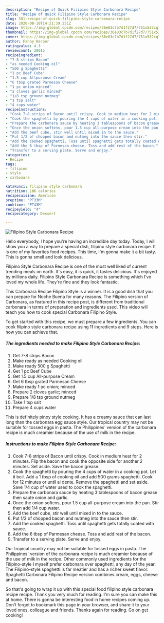 ```yaml
---
description: "Recipe of Quick Filipino Style Carbonara Recipe"
title: "Recipe of Quick Filipino Style Carbonara Recipe"
slug: 581-recipe-of-quick-filipino-style-carbonara-recipe
date: 2020-08-10T14:21:39.251Z
image: https://img-global.cpcdn.com/recipes/36e83c7b7d1f27d7/751x532cq70/filipino-style-carbonara-recipe-recipe-main-photo.jpg
thumbnail: https://img-global.cpcdn.com/recipes/36e83c7b7d1f27d7/751x532cq70/filipino-style-carbonara-recipe-recipe-main-photo.jpg
cover: https://img-global.cpcdn.com/recipes/36e83c7b7d1f27d7/751x532cq70/filipino-style-carbonara-recipe-recipe-main-photo.jpg
author: Fanny Harper
ratingvalue: 4.3
reviewcount: 28015
recipeingredient:
- "7-8 strips Bacon"
- "as needed Cooking oil"
- "500 g Spaghetti"
- "1 pc Beef Cube"
- "1.5 cup Allpurpose Cream"
- "6 tbsp grated Parmesan Cheese"
- "1 pc onion minced"
- "2 cloves garlic minced"
- "1/8 tsp ground nutmeg"
- "1 tsp salt"
- "4 cups water"
recipeinstructions:
- "Cook 7-8 strips of Bacon until crispy. Cook in medium heat for 2 minutes. Flip the bacon and cook the opposite side for another 2 minutes. Set aside. Save the bacon grease."
- "Cook the spaghetti by pouring the 4 cups of water in a cooking pot. Let it boil. Add a 1 tbsp of cooking oil and add 500 grams spaghetti. Cook for 12 minutes or until al dente. Remove the spaghetti and set aside. Save 1/4 cup of water used to cook the spaghetti."
- "Prepare the carbonara sauce by heating 3 tablespoons of bacon grease then saute onion and garlic."
- "Once the onion softens, pour 1.5 cup all-purpose cream into the pan. Stir then add 1/4 cup water."
- "Add the beef cube, stir well until mixed in to the sauce."
- "Put 1/2 of chopped bacon and nutmeg into the sauce then stir."
- "Add the cooked spaghetti. Toss until spaghetti gets totally coated with sauce."
- "Add the 6 tbsp of Parmesan cheese. Toss and add rest of the bacon."
- "Transfer to a serving plate. Serve and enjoy."
categories:
- Recipe
tags:
- filipino
- style
- carbonara

katakunci: filipino style carbonara 
nutrition: 186 calories
recipecuisine: American
preptime: "PT33M"
cooktime: "PT43M"
recipeyield: "4"
recipecategory: Dessert

---
```



![Filipino Style Carbonara Recipe](https://img-global.cpcdn.com/recipes/36e83c7b7d1f27d7/751x532cq70/filipino-style-carbonara-recipe-recipe-main-photo.jpg)

Hello everybody, I hope you're having an incredible day today. Today, I will show you a way to prepare a special dish, filipino style carbonara recipe. It is one of my favorites food recipes. This time, I'm gonna make it a bit tasty. This is gonna smell and look delicious.

Filipino Style Carbonara Recipe is one of the most well liked of current trending meals on earth. It's easy, it is quick, it tastes delicious. It's enjoyed by millions daily. Filipino Style Carbonara Recipe is something which I've loved my whole life. They're fine and they look fantastic.

This Carbonara Recipe Filipino Style is a winner. It is a good dish that you can prepare for Noche Buena for many reasons. The Filipino version of Carbonara, as featured in this recipe post, is different from traditional carbonara in terms of preparation and ingredients used. This video will teach you how to cook special Carbonara Filipino Style.


To get started with this recipe, we must prepare a few ingredients. You can cook filipino style carbonara recipe using 11 ingredients and 9 steps. Here is how you can achieve that.

<!--inarticleads1-->

##### The ingredients needed to make Filipino Style Carbonara Recipe:

1. Get 7-8 strips Bacon
1. Make ready as needed Cooking oil
1. Make ready 500 g Spaghetti
1. Get 1 pc Beef Cube
1. Get 1.5 cup All-purpose Cream
1. Get 6 tbsp grated Parmesan Cheese
1. Make ready 1 pc onion; minced
1. Prepare 2 cloves garlic; minced
1. Prepare 1/8 tsp ground nutmeg
1. Take 1 tsp salt
1. Prepare 4 cups water


This is definitely pinoy style cooking. It has a creamy sauce that can last long than the carbonara egg sauce style. Our tropical country may not be suitable for tossed eggs in pasta. The Philippines&#39; version of the carbonara recipe is much creamier because of the use of milk in the recipe. 

<!--inarticleads2-->

##### Instructions to make Filipino Style Carbonara Recipe:

1. Cook 7-8 strips of Bacon until crispy. Cook in medium heat for 2 minutes. Flip the bacon and cook the opposite side for another 2 minutes. Set aside. Save the bacon grease.
1. Cook the spaghetti by pouring the 4 cups of water in a cooking pot. Let it boil. Add a 1 tbsp of cooking oil and add 500 grams spaghetti. Cook for 12 minutes or until al dente. Remove the spaghetti and set aside. Save 1/4 cup of water used to cook the spaghetti.
1. Prepare the carbonara sauce by heating 3 tablespoons of bacon grease then saute onion and garlic.
1. Once the onion softens, pour 1.5 cup all-purpose cream into the pan. Stir then add 1/4 cup water.
1. Add the beef cube, stir well until mixed in to the sauce.
1. Put 1/2 of chopped bacon and nutmeg into the sauce then stir.
1. Add the cooked spaghetti. Toss until spaghetti gets totally coated with sauce.
1. Add the 6 tbsp of Parmesan cheese. Toss and add rest of the bacon.
1. Transfer to a serving plate. Serve and enjoy.


Our tropical country may not be suitable for tossed eggs in pasta. The Philippines&#39; version of the carbonara recipe is much creamier because of the use of milk in the recipe. Other commonly used ingredients for the Filipino-style I myself prefer carbonara over spaghetti, any day of the year. The Filipino-style spaghetti is far meatier and has a richer sweet flavor. Spaghetti Carbonara Filipino Recipe version combines cream, eggs, cheese and bacon. 

So that's going to wrap it up with this special food filipino style carbonara recipe recipe. Thank you very much for reading. I'm sure you can make this at home. There is gonna be interesting food in home recipes coming up. Don't forget to bookmark this page in your browser, and share it to your loved ones, colleague and friends. Thanks again for reading. Go on get cooking!
